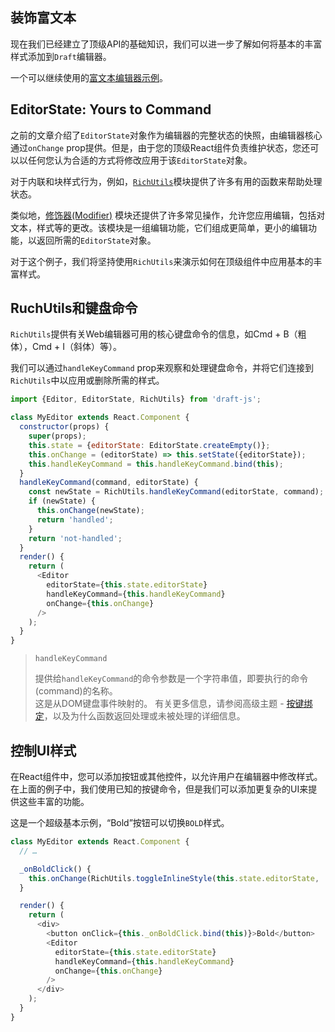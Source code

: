 ## 装饰富文本

现在我们已经建立了顶级API的基础知识，我们可以进一步了解如何将基本的丰富样式添加到`Draft`编辑器。

一个可以继续使用的[富文本编辑器示例](https://github.com/facebook/draft-js/tree/master/examples/draft-0-10-0/rich)。

## EditorState: Yours to Command

之前的文章介绍了`EditorState`对象作为编辑器的完整状态的快照，由编辑器核心通过`onChange` prop提供。但是，由于您的顶级React组件负责维护状态，您还可以以任何您认为合适的方式将修改应用于该`EditorState`对象。

对于内联和块样式行为，例如，[`RichUtils`](https://draftjs.org/docs/api-reference-rich-utils.html)模块提供了许多有用的函数来帮助处理状态。

类似地，[修饰器\(Modifier\)](https://draftjs.org/docs/api-reference-modifier.html) 模块还提供了许多常见操作，允许您应用编辑，包括对文本，样式等的更改。该模块是一组编辑功能，它们组成更简单，更小的编辑功能，以返回所需的`EditorState`对象。

对于这个例子，我们将坚持使用`RichUtils`来演示如何在顶级组件中应用基本的丰富样式。

## RuchUtils和键盘命令

`RichUtils`提供有关Web编辑器可用的核心键盘命令的信息，如Cmd + B（粗体），Cmd + I（斜体）等）。

我们可以通过`handleKeyCommand` prop来观察和处理键盘命令，并将它们连接到`RichUtils`中以应用或删除所需的样式。

```js
import {Editor, EditorState, RichUtils} from 'draft-js';

class MyEditor extends React.Component {
  constructor(props) {
    super(props);
    this.state = {editorState: EditorState.createEmpty()};
    this.onChange = (editorState) => this.setState({editorState});
    this.handleKeyCommand = this.handleKeyCommand.bind(this);
  }
  handleKeyCommand(command, editorState) {
    const newState = RichUtils.handleKeyCommand(editorState, command);
    if (newState) {
      this.onChange(newState);
      return 'handled';
    }
    return 'not-handled';
  }
  render() {
    return (
      <Editor
        editorState={this.state.editorState}
        handleKeyCommand={this.handleKeyCommand}
        onChange={this.onChange}
      />
    );
  }
}
```

> `handleKeyCommand`
>
> 提供给`handleKeyCommand`的命令参数是一个字符串值，即要执行的命令\(command\)的名称。  
> 这是从DOM键盘事件映射的。 有关更多信息，请参阅高级主题 - [按键绑定](https://draftjs.org/docs/advanced-topics-key-bindings.html)，以及为什么函数返回处理或未被处理的详细信息。

## 控制UI样式

在React组件中，您可以添加按钮或其他控件，以允许用户在编辑器中修改样式。在上面的例子中，我们使用已知的按键命令，但是我们可以添加更复杂的UI来提供这些丰富的功能。

这是一个超级基本示例，“Bold”按钮可以切换`BOLD`样式。

```js
class MyEditor extends React.Component {
  // …

  _onBoldClick() {
    this.onChange(RichUtils.toggleInlineStyle(this.state.editorState, 'BOLD'));
  }

  render() {
    return (
      <div>
        <button onClick={this._onBoldClick.bind(this)}>Bold</button>
        <Editor
          editorState={this.state.editorState}
          handleKeyCommand={this.handleKeyCommand}
          onChange={this.onChange}
        />
      </div>
    );
  }
}
```



